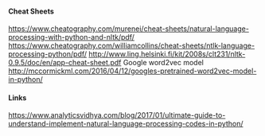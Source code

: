 #### Cheat Sheets
https://www.cheatography.com/murenei/cheat-sheets/natural-language-processing-with-python-and-nltk/pdf/
https://www.cheatography.com/williamcollins/cheat-sheets/ntlk-language-processing-python/pdf/
http://www.ling.helsinki.fi/kit/2008s/clt231/nltk-0.9.5/doc/en/app-cheat-sheet.pdf
Google word2vec model http://mccormickml.com/2016/04/12/googles-pretrained-word2vec-model-in-python/

#### Links
https://www.analyticsvidhya.com/blog/2017/01/ultimate-guide-to-understand-implement-natural-language-processing-codes-in-python/
